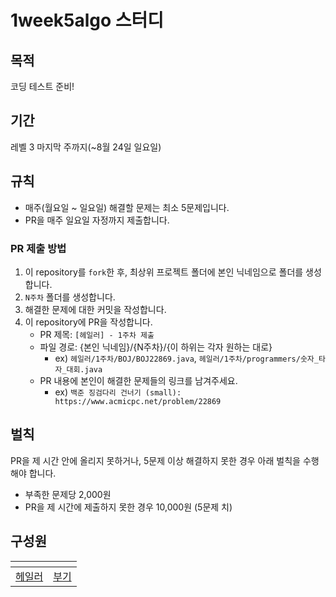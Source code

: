 # 1week5algo 스터디

## 목적
코딩 테스트 준비!

## 기간
레벨 3 마지막 주까지(~8월 24일 일요일)

## 규칙
- 매주(월요일 ~ 일요일) 해결할 문제는 최소 5문제입니다.
- PR을 매주 일요일 자정까지 제출합니다.

### PR 제출 방법
1. 이 repository를 `fork`한 후, 최상위 프로젝트 폴더에 본인 닉네임으로 폴더를 생성합니다.
2. `N주차` 폴더를 생성합니다.
3. 해결한 문제에 대한 커밋을 작성합니다.
4. 이 repository에 PR을 작성합니다.
   - PR 제목: `[헤일러] - 1주차 제출`
   - 파일 경로: {본인 닉네임}/{N주차}/{이 하위는 각자 원하는 대로}
       - ex) `헤일러/1주차/BOJ/BOJ22869.java`, `헤일러/1주차/programmers/숫자_타자_대회.java`
   - PR 내용에 본인이 해결한 문제들의 링크를 남겨주세요. 
       - ex) `백준 징검다리 건너기 (small): https://www.acmicpc.net/problem/22869`

## 벌칙
PR을 제 시간 안에 올리지 못하거나, 5문제 이상 해결하지 못한 경우 아래 벌칙을 수행해야 합니다.

- 부족한 문제당 2,000원
- PR을 제 시간에 제출하지 못한 경우 10,000원 (5문제 치)

## 구성원


| <img src="https://avatars.githubusercontent.com/u/28076054?v=4" alt=""> | <img src="https://avatars.githubusercontent.com/u/122252160?v=4" alt=""> |
|:-:|:-----------------------------------------------------------------------:|
|                    [헤일러](https://github.com/threepebbles)                    |                     [부기](https://github.com/changuii``)                      |

